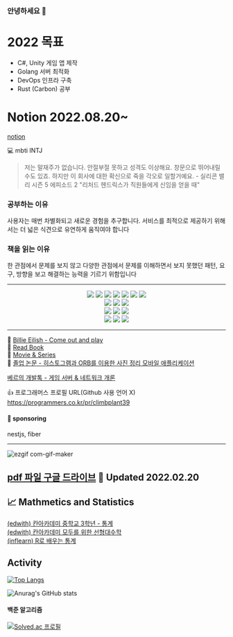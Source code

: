 ### 안녕하세요 👋

# 2022 목표
- C#, Unity 게임 앱 제작
- Golang 서버 최적화 
- DevOps 인프라 구축
- Rust (Carbon) 공부

# Notion 2022.08.20~
[notion](https://snagjinsu.notion.site/Sangjinsu-NOTION-27e4d56139d8423da14e0a23ea74a7af)

💻 mbti INTJ  

> 저는 말재주가 없습니다. 안절부절 못하고 성격도 이상해요. 창문으로 뛰어내릴 수도 있죠. 하지만 이 회사에 대한 확신으로 죽을 각오로 일할거예요. - 실리콘 밸리 시즌 5 에피소드 2 "리처드 헨드릭스가 직원들에게 신임을 얻을 때"

### 공부하는 이유
사용자는 매번 차별화되고 새로운 경험을 추구합니다. 서비스를 최적으로 제공하기 위해서는 더 넓은 식견으로 유연하게 움직여야 합니다

### 책을 읽는 이유
한 관점에서 문제를 보지 않고 다양한 관점에서 문제를 이해하면서 보지 못했던 패턴, 요구, 방향을 보고 해결하는 능력을 기르기 위함입니다

---
<div align=center>
  <img src="https://img.shields.io/badge/Go-00ADD8?style=flat-square&logo=Go&logoColor=white"/> 
  <img src="https://img.shields.io/badge/Rust-000000?style=flat-square&logo=Rust&logoColor=white"/> 
  <img src="https://img.shields.io/badge/Javascript-F7DF1E?style=flat-square&logo=Javascript&logoColor=white"/> 
  <img src="https://img.shields.io/badge/Typescript-3178C6?style=flat-square&logo=Typescript&logoColor=white"/> 
  <img src="https://img.shields.io/badge/Carbon-00ADD8?style=flat-square&logo=Carbon&logoColor=white"/> 
  <img src="https://img.shields.io/badge/Python-3776AB?style=flat-square&logo=Python&logoColor=white"/> 
   <img src="https://img.shields.io/badge/Java-007396?style=flat-square&logo=Java&logoColor=white"/>
  <br>
  <img src="https://img.shields.io/badge/Vue-4FC08D?style=flat-square&logo=Vue&logoColor=white"/>
  <img src="https://img.shields.io/badge/Django-092E20?style=flat-square&logo=Django&logoColor=white"/>
  <img src="https://img.shields.io/badge/Spring Boot-6DB33F?style=flat-square&logo=Spring Boot&logoColor=white"/>
  <br>
  <img src="https://img.shields.io/badge/SQLite-003B57?style=flat-square&logo=SQLite&logoColor=white"/>
  <img src="https://img.shields.io/badge/MySQL-4479A1?style=flat-square&logo=MySQL&logoColor=white"/>
  <img src="https://img.shields.io/badge/Redis-DC382D?style=flat-square&logo=Redis&logoColor=white"/>
  <br>
  <img src="https://img.shields.io/badge/Git-F05032?style=flat-square&logo=Git&logoColor=white"/>
  <img src="https://img.shields.io/badge/AWS-232F3E?style=flat-square&logo=Amazon AWS&logoColor=white"/>
  <img src="https://img.shields.io/badge/Docker-2496ED?style=flat-square&logo=Docker&logoColor=white"/>
  
</div>

---


🎵 [Billie Eilish - Come out and play](https://www.youtube.com/watch?v=iPyGdP0kvAU)  
📖 [Read Book](https://github.com/sangjinsu/book)  
🎥 [Movie & Series](https://github.com/sangjinsu/movie-and-series)  
📓 [졸업 논문 - 히스토그램과 ORB를 이용한 사진 정리 모바일 애플리케이션](https://drive.google.com/file/d/1PHUl9XPJ6_ynw1nvDA3p2fm_bqbzqnSL/view?usp=sharing)

[베르의 개발톡 - 게임 서버 & 네트워크 개론](https://youtu.be/Wn-1QY2EeVg)

👍 프로그래머스 프로필 URL(Github 사용 언어 X)  
https://programmers.co.kr/pr/climbplant39

#### 🏅 sponsoring

nestjs, fiber

---
![ezgif com-gif-maker](https://user-images.githubusercontent.com/48817731/154838713-cea082fb-2a47-49cf-a80d-40cab968bf61.gif)


[pdf 파일 구글 드라이브](https://drive.google.com/file/d/11uLhU48dOhXyxoRtoXm2vplnu3a5lAdE/view?usp=sharing)
💾 Updated 2022.02.20
---

## 📈 Mathmetics and Statistics

[(edwith) 칸아카데미 중학교 3학년 - 통계](https://climbplant39.tistory.com/55?category=992116)  
[(edwith) 칸아카데미 모두를 위한 선형대수학](https://github.com/jinsuSang/linear-algebra-for-everyone)  
[(inflearn) R로 배우는 통계](https://github.com/jinsuSang/Statistics-learned-by-R)

<!--
**jinsuSang/jinsuSang** is a ✨ _special_ ✨ repository because its `README.md` (this file) appears on your GitHub profile.

Here are some ideas to get you started:

- 🔭 I’m currently working on ...
- 🌱 I’m currently learning ...
- 👯 I’m looking to collaborate on ...
- 🤔 I’m looking for help with ...
- 💬 Ask me about ...
- 📫 How to reach me: ...
- 😄 Pronouns: ...
- ⚡ Fun fact: ...
-->

## Activity

[![Top Langs](https://github-readme-stats.vercel.app/api/top-langs/?username=sangjinsu&exclude_repo=JaeEon-Ryu/BeaM4,openCVFeatureMatchingList,opencvFeatureMatching,jinsuSang,numpy-basic,recommendation-system,personalized-recommendation-system&langs_count=6&layout=compact&hide=css,html)](https://github.com/jinsuSang/github-readme-stats)

![Anurag's GitHub stats](https://github-readme-stats.vercel.app/api?username=sangjinsu&show_icons=true&theme=dracula)
#### 백준 알고리즘
[![Solved.ac
프로필](http://mazassumnida.wtf/api/v2/generate_badge?boj=climbplant39)](https://solved.ac/climbplant39)

